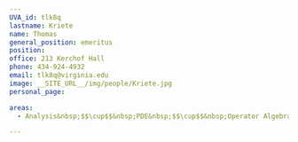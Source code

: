 ```yaml
---
UVA_id: tlk8q
lastname: Kriete
name: Thomas
general_position: emeritus
position:
office: 213 Kerchof Hall
phone: 434-924-4932
email: tlk8q@virginia.edu
image: __SITE_URL__/img/people/Kriete.jpg
personal_page:

areas:
  - Analysis&nbsp;$$\cup$$&nbsp;PDE&nbsp;$$\cup$$&nbsp;Operator Algebras

---
```


